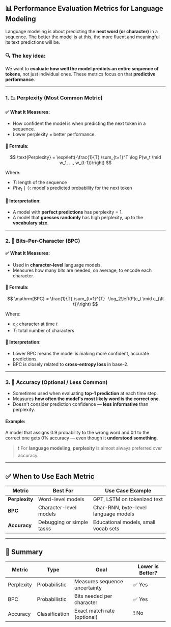 ## 📊 **Performance Evaluation Metrics for Language Modeling**

Language modeling is about predicting the **next word (or character)** in a sequence. The better the model is at this, the more fluent and meaningful its text predictions will be.

### 🔍 The key idea:

We want to **evaluate how well the model predicts an entire sequence of tokens**, not just individual ones. These metrics focus on that **predictive performance**.

---

### 1. 📉 **Perplexity** (Most Common Metric)

#### ✅ What It Measures:

* How confident the model is when predicting the next token in a sequence.
* Lower perplexity = better performance.

#### 📐 Formula:

$$
\text{Perplexity} = \exp\left(-\frac{1}{T} \sum_{t=1}^T \log P(w_t \mid w_1, ..., w_{t-1})\right)
$$

Where:

* $T$: length of the sequence
* $P(w_t \mid \cdot)$: model's predicted probability for the next token

#### 🧠 Interpretation:

* A model with **perfect predictions** has perplexity = 1.
* A model that **guesses randomly** has high perplexity, up to the **vocabulary size**.

---

### 2. 🧮 **Bits-Per-Character (BPC)**

#### ✅ What It Measures:

* Used in **character-level** language models.
* Measures how many bits are needed, on average, to encode each character.

#### 📐 Formula:

$$
\mathrm{BPC} = \frac{1}{T} \sum_{t=1}^{T} -\log_2\left(P(c_t \mid c_{\lt t})\right)
$$

Where:

* $c_t$: character at time $t$
* $T$: total number of characters

#### 🧠 Interpretation:

* Lower BPC means the model is making more confident, accurate predictions.
* BPC is closely related to **cross-entropy loss** in base-2.

---

### 3. 🧪 **Accuracy (Optional / Less Common)**

* Sometimes used when evaluating **top-1 prediction** at each time step.
* Measures **how often the model's most likely word is the correct one**.
* Doesn't consider prediction confidence — **less informative** than perplexity.

#### Example:

A model that assigns 0.9 probability to the wrong word and 0.1 to the correct one gets 0% accuracy — even though it **understood something**.

> ❗ For **language modeling**, **perplexity** is almost always preferred over accuracy.

---

## ✅ **When to Use Each Metric**

| Metric         | Best For                  | Use Case Example                     |
| -------------- | ------------------------- | ------------------------------------ |
| **Perplexity** | Word-level models         | GPT, LSTM on tokenized text          |
| **BPC**        | Character-level models    | Char-RNN, byte-level language models |
| **Accuracy**   | Debugging or simple tasks | Educational models, small vocab sets |

---

## 🧾 Summary

| Metric     | Type           | Goal                          | Lower is Better? |
| ---------- | -------------- | ----------------------------- | ---------------- |
| Perplexity | Probabilistic  | Measures sequence uncertainty | ✅ Yes            |
| BPC        | Probabilistic  | Bits needed per character     | ✅ Yes            |
| Accuracy   | Classification | Exact match rate (optional)   | ❗ No             |
